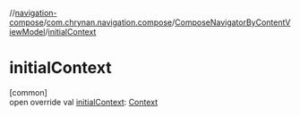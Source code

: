 //[navigation-compose](../../../index.md)/[com.chrynan.navigation.compose](../index.md)/[ComposeNavigatorByContentViewModel](index.md)/[initialContext](initial-context.md)

# initialContext

[common]\
open override val [initialContext](initial-context.md): [Context](index.md)
